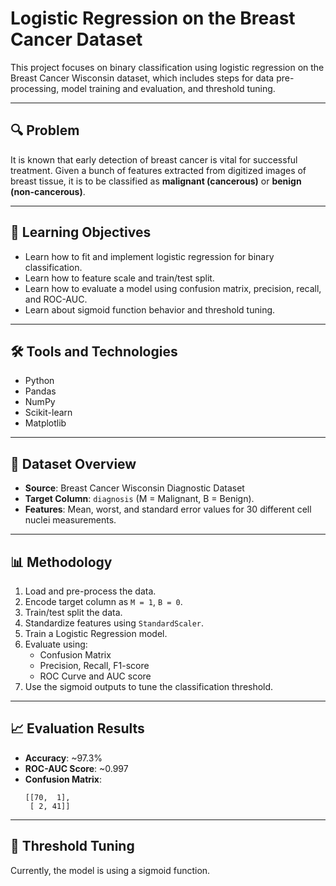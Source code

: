 # Logistic Regression on the Breast Cancer Dataset

This project focuses on binary classification using logistic regression on the Breast Cancer Wisconsin dataset, which includes steps for data pre-processing, model training and evaluation, and threshold tuning.

---

## 🔍 Problem

It is known that early detection of breast cancer is vital for successful treatment. Given a bunch of features extracted from digitized images of breast tissue, it is to be classified as **malignant (cancerous)** or **benign (non-cancerous)**.

---

## 🎯 Learning Objectives

- Learn how to fit and implement logistic regression for binary classification.
- Learn how to feature scale and train/test split.
- Learn how to evaluate a model using confusion matrix, precision, recall, and ROC-AUC.
- Learn about sigmoid function behavior and threshold tuning.

---

## 🛠️ Tools and Technologies

- Python
- Pandas
- NumPy
- Scikit-learn
- Matplotlib

---

## 📁 Dataset Overview

- **Source**: Breast Cancer Wisconsin Diagnostic Dataset
- **Target Column**: `diagnosis` (M = Malignant, B = Benign).
- **Features**: Mean, worst, and standard error values for 30 different cell nuclei measurements.

---

## 📊 Methodology

1. Load and pre-process the data.
2. Encode target column as `M = 1`, `B = 0`.
3. Train/test split the data.
4. Standardize features using `StandardScaler`.
5. Train a Logistic Regression model.
6. Evaluate using:
   - Confusion Matrix
   - Precision, Recall, F1-score
   - ROC Curve and AUC score
7. Use the sigmoid outputs to tune the classification threshold.

---

## 📈 Evaluation Results

- **Accuracy**: ~97.3%
- **ROC-AUC Score**: ~0.997
- **Confusion Matrix**:
  ```
  [[70,  1],
   [ 2, 41]]
  ```

---

## 📌 Threshold Tuning

Currently, the model is using a sigmoid function.
